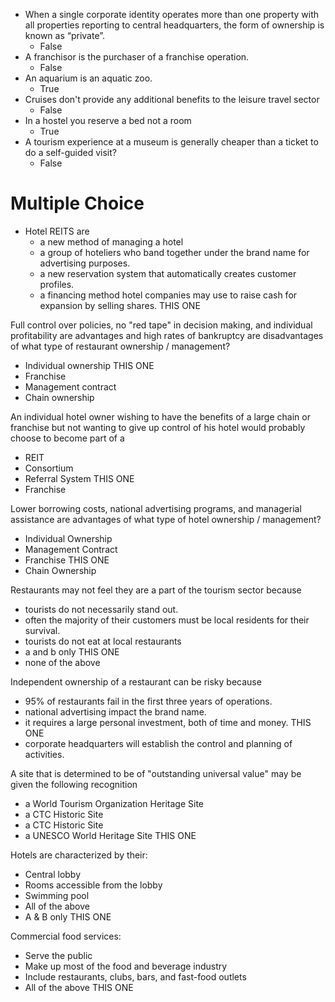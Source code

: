 - When a single corporate identity operates more than one property with all properties reporting to central headquarters, the form of ownership is known as “private”.
	- False
- A franchisor is the purchaser of a franchise operation.
	- False
- An aquarium is an aquatic zoo.
	- True
- Cruises don't provide any additional benefits to the leisure travel sector
	- False
- In a hostel you reserve a bed not a room
	- True
- A tourism experience at a museum is generally cheaper than a ticket to do a self-guided visit?
	- False

# Multiple Choice
- Hotel REITS are
	- a new method of managing a hotel 
	- a group of hoteliers who band together under the brand name for advertising purposes.
	- a new reservation system that automatically creates customer profiles.
	- a financing method hotel companies may use to raise cash for expansion by selling shares.  THIS ONE

Full control over policies, no "red tape" in decision making, and individual
profitability are advantages and high rates of bankruptcy are disadvantages of what
type of restaurant ownership / management?
- Individual ownership    THIS ONE
- Franchise
- Management contract
- Chain ownership

An individual hotel owner wishing to have the benefits of a large chain or franchise
but not wanting to give up control of his hotel would probably choose to become part
of a
- REIT  
- Consortium
- Referral System   THIS ONE
- Franchise

Lower borrowing costs, national advertising programs, and managerial assistance
are advantages of what type of hotel ownership / management?
- Individual Ownership
- Management Contract
- Franchise    THIS ONE
- Chain Ownership

Restaurants may not feel they are a part of the tourism sector because
- tourists do not necessarily stand out.
- often the majority of their customers must be local residents for their survival.
- tourists do not eat at local restaurants
- a and b only    THIS ONE
- none of the above

Independent ownership of a restaurant can be risky because
- 95% of restaurants fail in the first three years of operations.   
- national advertising impact the brand name.
- it requires a large personal investment, both of time and money.     THIS ONE
- corporate headquarters will establish the control and planning of activities.

A site that is determined to be of "outstanding universal value" may be given the following recognition
- a World Tourism Organization Heritage Site
- a CTC Historic Site
- a CTC Historic Site
- a UNESCO World Heritage Site   THIS ONE

Hotels are characterized by their:
- Central lobby
- Rooms accessible from the lobby
- Swimming pool
- All of the above
- A & B only    THIS ONE

Commercial food services:
- Serve the public
- Make up most of the food and beverage industry
- Include restaurants, clubs, bars, and fast-food outlets
- All of the above   THIS ONE